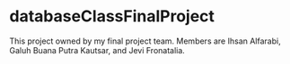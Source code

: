# databaseClassFinalProject
This project owned by my final project team. Members are Ihsan Alfarabi, Galuh Buana Putra Kautsar, and Jevi Fronatalia.
